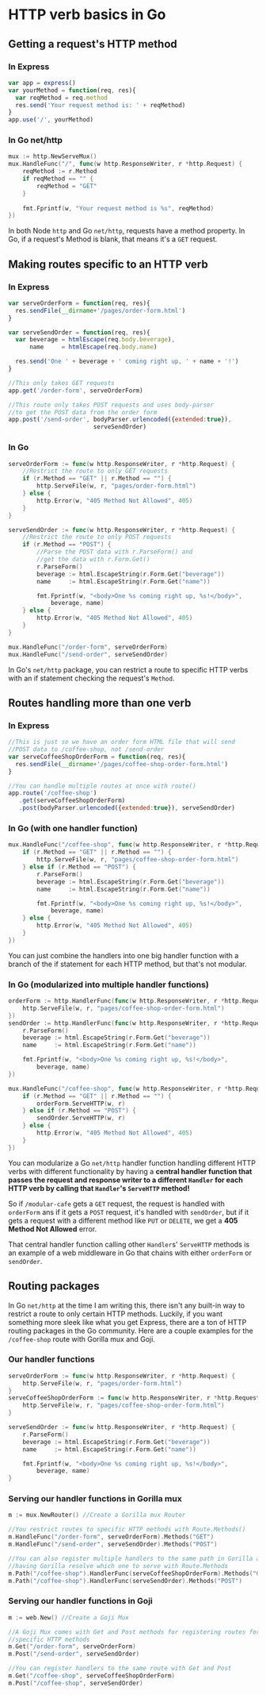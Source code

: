 ﻿# HTTP verb basics in Go

## Getting a request's HTTP method

### In Express

```javascript
var app = express()
var yourMethod = function(req, res){
  var reqMethod = req.method
  res.send('Your request method is: ' + reqMethod)
}
app.use('/', yourMethod)
```

### In Go net/http

```go
mux := http.NewServeMux()
mux.HandleFunc("/", func(w http.ResponseWriter, r *http.Request) {
    reqMethod := r.Method
    if reqMethod == "" {
        reqMethod = "GET"
    }
    
    fmt.Fprintf(w, "Your request method is %s", reqMethod)
})
```

In both Node `http` and Go `net/http`, requests have a method property. In Go, if a request's Method is blank, that means it's a `GET` request.

## Making routes specific to an HTTP verb

### In Express

```javascript
var serveOrderForm = function(req, res){
  res.sendFile(__dirname+'/pages/order-form.html')
}

var serveSendOrder = function(req, res){
  var beverage = htmlEscape(req.body.beverage),
      name     = htmlEscape(req.body.name)

  res.send('One ' + beverage + ' coming right up, ' + name + '!')
}

//This only takes GET requests
app.get('/order-form', serveOrderForm)

//This route only takes POST requests and uses body-parser
//to get the POST data from the order form
app.post('/send-order', bodyParser.urlencoded({extended:true}),
                        serveSendOrder)
```

### In Go

```go
serveOrderForm := func(w http.ResponseWriter, r *http.Request) {
    //Restrict the route to only GET requests
    if (r.Method == "GET" || r.Method == "") {
        http.ServeFile(w, r, "pages/order-form.html")
    } else {
        http.Error(w, "405 Method Not Allowed", 405)
    }
}

serveSendOrder := func(w http.ResponseWriter, r *http.Request) {
    //Restrict the route to only POST requests
    if (r.Method == "POST") {
        //Parse the POST data with r.ParseForm() and
        //get the data with r.Form.Get()
        r.ParseForm()
        beverage := html.EscapeString(r.Form.Get("beverage"))
        name     := html.EscapeString(r.Form.Get("name"))

        fmt.Fprintf(w, "<body>One %s coming right up, %s!</body>",
            beverage, name)
    } else {
        http.Error(w, "405 Method Not Allowed", 405)
    }
}

mux.HandleFunc("/order-form", serveOrderForm)
mux.HandleFunc("/send-order", serveSendOrder)
```

In Go's `net/http` package, you can restrict a route to specific HTTP verbs with an if statement checking the request's `Method`.

## Routes handling more than one verb

### In Express

```javascript
//This is just so we have an order form HTML file that will send
//POST data to /coffee-shop, not /send-order
var serveCoffeeShopOrderForm = function(req, res){
  res.sendFile(__dirname+'/pages/coffee-shop-order-form.html')
}

//You can handle multiple routes at once with route()
app.route('/coffee-shop')
   .get(serveCoffeeShopOrderForm)
   .post(bodyParser.urlencoded({extended:true}), serveSendOrder)
```

### In Go (with one handler function)

```go
mux.HandleFunc("/coffee-shop", func(w http.ResponseWriter, r *http.Request){
    if (r.Method == "GET" || r.Method == "") {
        http.ServeFile(w, r, "pages/coffee-shop-order-form.html")
    } else if (r.Method == "POST") {
        r.ParseForm()
        beverage := html.EscapeString(r.Form.Get("beverage"))
        name     := html.EscapeString(r.Form.Get("name"))

        fmt.Fprintf(w, "<body>One %s coming right up, %s!</body>",
            beverage, name)
    } else {
        http.Error(w, "405 Method Not Allowed", 405)
    }
})
```

You can just combine the handlers into one big handler function with a branch of the if statement for each HTTP method, but that's not modular.

### In Go (modularized into multiple handler functions)


```go
orderForm := http.HandlerFunc(func(w http.ResponseWriter, r *http.Request){
    http.ServeFile(w, r, "pages/coffee-shop-order-form.html")
})
sendOrder := http.HandlerFunc(func(w http.ResponseWriter, r *http.Request){
    r.ParseForm()
    beverage := html.EscapeString(r.Form.Get("beverage"))
    name     := html.EscapeString(r.Form.Get("name"))

    fmt.Fprintf(w, "<body>One %s coming right up, %s!</body>",
        beverage, name)
})

mux.HandleFunc("/coffee-shop", func(w http.ResponseWriter, r *http.Request){
    if (r.Method == "GET" || r.Method == "") {
        orderForm.ServeHTTP(w, r)
    } else if (r.Method == "POST") {
        sendOrder.ServeHTTP(w, r)
    } else {
        http.Error(w, "405 Method Not Allowed", 405)
    }
})
```

You can modularize a Go `net/http` handler function handling different HTTP verbs with different functionality by having a **central handler function that passes the request and response writer to a different `Handler` for each HTTP verb by calling that `Handler`'s `ServeHTTP` method!**

So if `/modular-cafe` gets a `GET` request, the request is handled with `orderForm` ans if it gets a `POST` request, it's handled with `sendOrder`, but if it gets a request with a different method like `PUT` or `DELETE`, we get a **405 Method Not Allowed** error.

That central handler function calling other `Handler`s' `ServeHTTP` methods is an example of a web middleware in Go that chains with either `orderForm` or `sendOrder`.

## Routing packages

In Go `net/http` at the time I am writing this, there isn't any built-in way to restrict a route to only certain HTTP methods. Luckily, if you want something more sleek like what you get Express, there are a ton of HTTP routing packages in the Go community. Here are a couple examples for the `/coffee-shop` route with Gorilla mux and Goji.

### Our handler functions

```go
serveOrderForm := func(w http.ResponseWriter, r *http.Request) {
    http.ServeFile(w, r, "pages/order-form.html")
}
serveCoffeeShopOrderForm := func(w http.ResponseWriter, r *http.Request) {
    http.ServeFile(w, r, "pages/coffee-shop-order-form.html")
}

serveSendOrder := func(w http.ResponseWriter, r *http.Request) {
    r.ParseForm()
    beverage := html.EscapeString(r.Form.Get("beverage"))
    name     := html.EscapeString(r.Form.Get("name"))

    fmt.Fprintf(w, "<body>One %s coming right up, %s!</body>",
        beverage, name)
}
```

### Serving our handler functions in Gorilla mux

```go
m := mux.NewRouter() //Create a Gorilla mux Router

//You restrict routes to specific HTTP methods with Route.Methods()
m.HandleFunc("/order-form", serveOrderForm).Methods("GET")
m.HandleFunc("/send-order", serveSendOrder).Methods("POST")

//You can also register multiple handlers to the same path in Gorilla and
//having Gorilla resolve which one to serve with Route.Methods
m.Path("/coffee-shop").HandlerFunc(serveCoffeeShopOrderForm).Methods("GET")
m.Path("/coffee-shop").HandlerFunc(serveSendOrder).Methods("POST")
```

### Serving our handler functions in Goji

```go
m := web.New() //Create a Goji Mux

//A Goji Mux comes with Get and Post methods for registering routes for
//specific HTTP methods
m.Get("/order-form", serveOrderForm)
m.Post("/send-order", serveSendOrder)

//You can register handlers to the same route with Get and Post
m.Get("/coffee-shop", serveCoffeeShopOrderForm)
m.Post("/coffee-shop", serveSendOrder)
```

